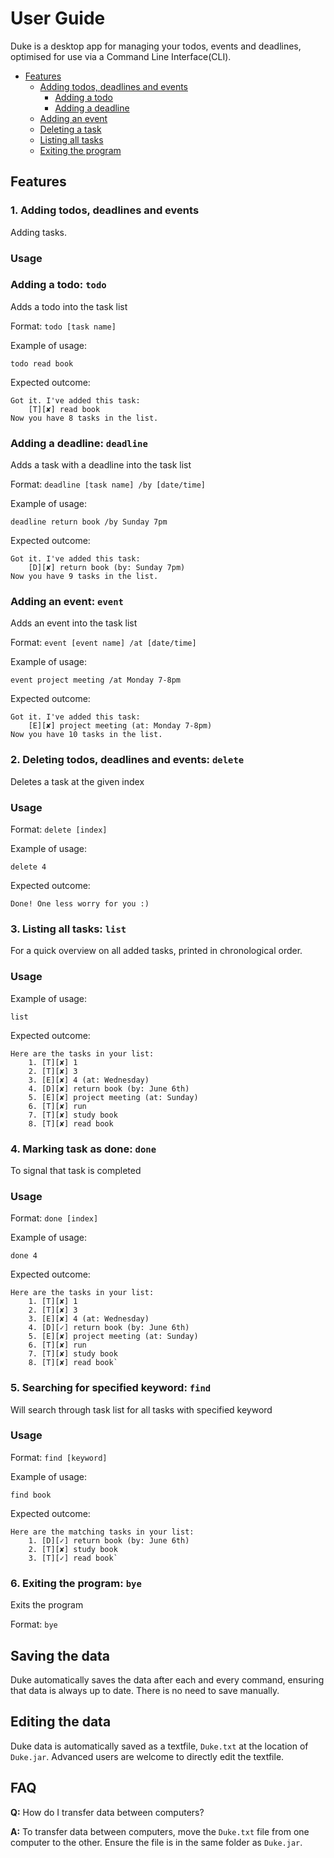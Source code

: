 # User Guide

Duke is a desktop app for managing your todos, events and deadlines, optimised for use via a Command Line Interface(CLI).
* [Features](#features)
  * [Adding todos, deadlines and events](#adding-todos-deadlines-and-events)
    * [Adding a todo](#adding-a-todo-todo)
    * [Adding a deadline](#adding-a-deadline-deadline)
  * [Adding an event](#adding-an-event-event)
  * [Deleting a task](#deleting-todos-deadlines-and-events-delete)
  * [Listing all tasks](#listing-all-tasks-list)
  * [Exiting the program](#exiting-the-program)

## Features 

### 1. Adding todos, deadlines and events
Adding tasks.

### Usage

### Adding a todo: `todo`

Adds a todo into the task list

Format: `todo [task name]`

Example of usage: 

`todo read book`

Expected outcome:

```
Got it. I've added this task:
	[T][✘] read book
Now you have 8 tasks in the list.
```

### Adding a deadline: `deadline`

Adds a task with a deadline into the task list

Format: `deadline [task name] /by [date/time]`

Example of usage:

`deadline return book /by Sunday 7pm`

Expected outcome:

```
Got it. I've added this task:
	[D][✘] return book (by: Sunday 7pm)
Now you have 9 tasks in the list.
```

### Adding an event: `event`

Adds an event into the task list

Format: `event [event name] /at [date/time]`

Example of usage:

`event project meeting /at Monday 7-8pm`

Expected outcome:

```
Got it. I've added this task:
	[E][✘] project meeting (at: Monday 7-8pm)
Now you have 10 tasks in the list.
```


### 2. Deleting todos, deadlines and events: `delete`

Deletes a task at the given index

### Usage

Format: `delete [index]`

Example of usage:

`delete 4`

Expected outcome:

`Done! One less worry for you :)`


### 3. Listing all tasks: `list`
For a quick overview on all added tasks, printed in chronological order.

### Usage

Example of usage:

`list`

Expected outcome:

```
Here are the tasks in your list:
	1. [T][✘] 1
	2. [T][✘] 3
	3. [E][✘] 4 (at: Wednesday)
	4. [D][✘] return book (by: June 6th)
	5. [E][✘] project meeting (at: Sunday)
	6. [T][✘] run
	7. [T][✘] study book
	8. [T][✘] read book
```


### 4. Marking task as done: `done`
To signal that task is completed

### Usage

Format: `done [index]`

Example of usage:

`done 4`

Expected outcome:

```
Here are the tasks in your list:
	1. [T][✘] 1
	2. [T][✘] 3
	3. [E][✘] 4 (at: Wednesday)
	4. [D][✓] return book (by: June 6th)
	5. [E][✘] project meeting (at: Sunday)
	6. [T][✘] run
	7. [T][✘] study book
	8. [T][✘] read book`
```


### 5. Searching for specified keyword: `find`
Will search through task list for all tasks with specified keyword

### Usage

Format: `find [keyword]`

Example of usage:

`find book`

Expected outcome:

```
Here are the matching tasks in your list:
	1. [D][✓] return book (by: June 6th)
	2. [T][✘] study book
	3. [T][✓] read book`
```


### 6. Exiting the program: `bye`
Exits the program

Format: `bye`


## Saving the data
Duke automatically saves the data after each and every command, ensuring that data is always up to date. There is no need to save manually.

## Editing the data
Duke data is automatically saved as a textfile, `Duke.txt` at the location of `Duke.jar`. Advanced users are welcome to directly edit the textfile.

## FAQ
**Q:** How do I transfer data between computers?

**A:** To transfer data between computers, move the `Duke.txt` file from one computer to the other. Ensure the file is in the same folder as `Duke.jar`.
